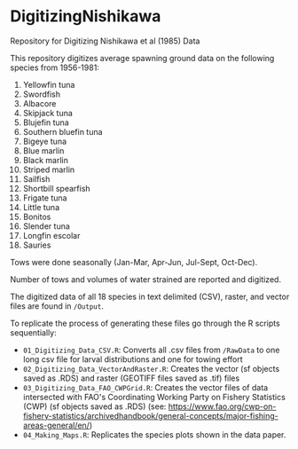 # DigitizingNishikawa
Repository for Digitizing Nishikawa et al (1985) Data

This repository digitizes average spawning ground data on the following species from 1956-1981:
1. Yellowfin tuna
2. Swordfish
3. Albacore
4. Skipjack tuna
5. Blujefin tuna
6. Southern bluefin tuna
7. Bigeye tuna
8. Blue marlin
9. Black marlin
10. Striped marlin
11. Sailfish
12. Shortbill spearfish
13. Frigate tuna
14. Little tuna
15. Bonitos
16. Slender tuna
17. Longfin escolar
18. Sauries

Tows were done seasonally (Jan-Mar, Apr-Jun, Jul-Sept, Oct-Dec).

Number of tows and volumes of water strained are reported and digitized.

The digitized data of all 18 species in text delimited (CSV), raster, and vector files are found in `/Output`.

To replicate the process of generating these files go through the R scripts sequentially:

* `01_Digitizing_Data_CSV.R`: Converts all .csv files from `/RawData` to one long csv file for larval distributions and one for towing effort
* `02_Digitizing_Data_VectorAndRaster.R`: Creates the vector (sf objects saved as .RDS) and raster (GEOTIFF files saved as .tif) files
* `03_Digitizing_Data_FAO_CWPGrid.R`: Creates the vector files of data intersected with FAO's Coordinating Working Party on Fishery Statistics (CWP) (sf objects saved as .RDS) (see: https://www.fao.org/cwp-on-fishery-statistics/archivedhandbook/general-concepts/major-fishing-areas-general/en/)
* `04_Making_Maps.R`: Replicates the species plots shown in the data paper.
